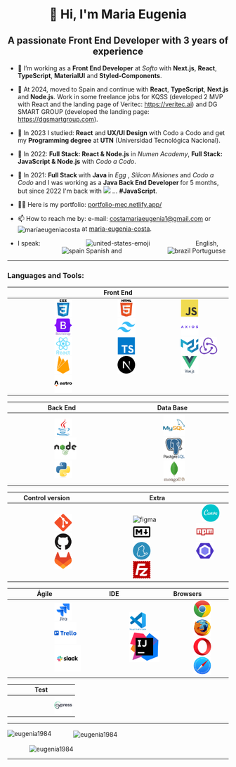 <h1 align="center">👋 Hi, I'm Maria Eugenia</h1>


<h2 align="center">A passionate Front End Developer with 3 years of experience</h2> 


- 🔭 I’m working as a **Front End Developer** at <i>Softo</i> with **Next.js**, **React**, **TypeScript**, **MaterialUI** and **Styled-Components**.

- 🌱 At 2024, moved to Spain and continue with **React**, **TypeScript**, **Next.js** and **Node.js**. Work in some freelance jobs for KQSS (developed 2 MVP with React and the landing page of Veritec: https://veritec.ai) and DG SMART GROUP (developed the landing page: https://dgsmartgroup.com).

- 🌱 In 2023 I studied: **React** and **UX/UI Design** with Codo a Codo and get my **Programming degree** at **UTN** (Universidad Tecnológica Nacional).

- 🌱 In 2022: <strong>Full Stack: React & Node.js</strong> in <i>Numen Academy</i>, <strong>Full Stack: JavaScript & Node.js</strong> with <i>Codo a Codo</i>.

- 🌱 In 2021: <strong> Full Stack </strong> with <strong> Java </strong> in <i>Egg</i> , <i>Silicon Misiones</i> and <i>Codo a Codo</i> and I was working as a <strong> Java Back End Developer </strong> for 5 months, but since 2022 I'm back with <img src="https://img.icons8.com/clouds/24/000000/like--v1.png"/> ... <strong>#JavaScript</strong>.

- 👨‍💻 Here is my portfolio:  [portfolio-mec.netlify.app/](https://portfolio-mec.netlify.app/)

- 📫 How to reach me by: e-mail: <a href="mailto:costamariaeugenia1">costamariaeugenia1@gmail.com </a> or  <img align="center" src="https://raw.githubusercontent.com/rahuldkjain/github-profile-readme-generator/master/src/images/icons/Social/linked-in-alt.svg" alt="maríaeugeniacosta" height="20" width="20" /> at <a href="https://www.linkedin.com/in/maria-eugenia-costa/" target="blank"> maria-eugenia-costa</a>.</p>

- I speak:  <img width="28" height="28" src="https://img.icons8.com/emoji/28/united-states-emoji.png" alt="united-states-emoji" width="28" height="28" style="margin-left: 100px; margin-right: 100px;" />  English, <img width="28" height="28" src="https://img.icons8.com/color/28/spain.png" alt="spain" width="28" height="28" style="margin-left: 100px;"/> Spanish and  <img width="28" height="28" src="https://img.icons8.com/color/28/brazil.png" alt="brazil" width="28" height="28" style="margin-left: 100px;"/> Portuguese

---

<h3 align="left">Languages and Tools:</h3>

| Front End | 
| --------- | 
| <img src="https://raw.githubusercontent.com/devicons/devicon/master/icons/css3/css3-original-wordmark.svg" alt="css3" width="40" height="40" style="margin-left: 100px;" /> <img src="https://raw.githubusercontent.com/devicons/devicon/master/icons/html5/html5-original-wordmark.svg" alt="html5"  width="40" height="40" style="margin-left: 100px;" /> <img src="https://raw.githubusercontent.com/devicons/devicon/master/icons/javascript/javascript-original.svg" alt="javascript" width="40" height="40" style="margin-left: 100px;" /> <img src="https://github.com/devicons/devicon/blob/master/icons/bootstrap/bootstrap-original-wordmark.svg" alt="bootstrap" width="40" height="40" style="margin-left: 100px;" /> <img src="https://github.com/devicons/devicon/blob/master/icons/tailwindcss/tailwindcss-original.svg" alt="tailwind"  width="40" height="40" style="margin-left: 100px;" /> <img src="https://github.com/devicons/devicon/blob/master/icons/axios/axios-plain-wordmark.svg" alt="axios" width="40" height="40" style="margin-left: 100px;" /> <img src="https://github.com/devicons/devicon/blob/master/icons/react/react-original-wordmark.svg" alt="react" width="40" height="40" style="margin-left: 100px;" />  <img src="https://github.com/devicons/devicon/blob/master/icons/typescript/typescript-original.svg" alt="typrscript" width="40" height="40" style="margin-left: 100px;" />  <img src="https://github.com/devicons/devicon/blob/master/icons/materialui/materialui-original.svg" alt="material ui" width="40" height="40" style="margin-left: 100px;" />  <img src="https://github.com/devicons/devicon/blob/master/icons/redux/redux-original.svg" alt="redux" width="40" height="40"/> <img src="https://github.com/devicons/devicon/blob/master/icons/firebase/firebase-plain.svg" alt="Firebase" width="40" height="40" style="margin-left: 100px;" /> <img src="https://github.com/devicons/devicon/blob/master/icons/nextjs/nextjs-original.svg" alt="Nextjs" width="40" height="40" style="margin-left: 100px;" /> <img src="https://github.com/devicons/devicon/blob/master/icons/vuejs/vuejs-original-wordmark.svg" alt="Vue.js" width="40" height="40" style="margin-left: 100px;" />  <img src="https://github.com/devicons/devicon/blob/master/icons/astro/astro-original-wordmark.svg" alt="Astro" width="40" height="40" style="margin-left: 100px;" />| 

| Back End | Data Base |
| -------- | --------- |
| <img src="https://raw.githubusercontent.com/devicons/devicon/master/icons/java/java-original.svg" alt="java" width="40" height="40" style="margin-left: 100px;" /> <img src="https://raw.githubusercontent.com/devicons/devicon/master/icons/nodejs/nodejs-original-wordmark.svg" alt="nodejs" width="50" height="50" style="margin-left: 100px;" /> <img src="https://raw.githubusercontent.com/devicons/devicon/master/icons/python/python-original.svg" alt="python" width="40" height="40" style="margin-left: 100px;" /> |  <img src="https://raw.githubusercontent.com/devicons/devicon/master/icons/mysql/mysql-original-wordmark.svg" alt="mysql" width="50" height="50" style="margin-left: 100px;"  /> <img src="https://github.com/devicons/devicon/blob/master/icons/postgresql/postgresql-original-wordmark.svg" alt="postgresql" width="50" height="50" style="margin-left: 100px;" /> <img src="https://github.com/devicons/devicon/blob/master/icons/mongodb/mongodb-original-wordmark.svg" alt="mongo db" width="50" height="50" style="margin-left: 100px;" /> |


| Control version | Extra |
| --------------- | ----- |
| <img src="https://github.com/devicons/devicon/blob/master/icons/git/git-original.svg" alt="git" width="40" height="40" style="margin-left: 100px;" /> <img src="https://github.com/devicons/devicon/blob/master/icons/github/github-original.svg" alt="github" width="40" height="40" style="margin-left: 100px;" /> <img src="https://github.com/devicons/devicon/blob/master/icons/gitlab/gitlab-original.svg" alt="gitlab" width="40" height="40" style="margin-left: 100px;" /> | <img src="https://www.vectorlogo.zone/logos/figma/figma-icon.svg" alt="figma" width="45" height="45" style="margin-left: 100px;" /> <img src="https://github.com/devicons/devicon/blob/master/icons/canva/canva-original.svg" alt="canva" width="40" height="40" style="margin-left: 100px;" /> <img src="https://github.com/devicons/devicon/blob/master/icons/markdown/markdown-original.svg" alt="mark down" width="40" height="40" style="margin-left: 100px;" /> <img src="https://github.com/devicons/devicon/blob/master/icons/npm/npm-original-wordmark.svg" alt="npm" width="40" height="40" style="margin-left: 100px;" /> <img src="https://github.com/devicons/devicon/blob/master/icons/yarn/yarn-original.svg" alt="yarn" width="40" height="40" style="margin-left: 100px;" /> <img src="https://github.com/devicons/devicon/blob/master/icons/eslint/eslint-original.svg" alt="ESLint"  width="40" height="40" style="margin-left: 100px;" /> <img src="https://github.com/devicons/devicon/blob/master/icons/filezilla/filezilla-plain.svg" alt="FileZilla" width="40" height="40" style="margin-left: 100px;" /> |

| Ágile |  IDE | Browsers |
| ----- | --- | -------- |
| <img src="https://github.com/devicons/devicon/blob/master/icons/jira/jira-original-wordmark.svg" alt="jira" width="40" height="40" style="margin-left: 100px;" /> <img src="https://github.com/devicons/devicon/blob/master/icons/trello/trello-plain-wordmark.svg" alt="trello" width="50" height="50" style="margin-left: 100px;" /> <img src="https://github.com/devicons/devicon/blob/master/icons/slack/slack-original-wordmark.svg" alt="slack" width="60" height="60" style="margin-left: 100px;" /> | <img src="https://github.com/devicons/devicon/blob/master/icons/vscode/vscode-original-wordmark.svg" alt="visual studio code" width="40" height="40" style="margin-left: 100px;" /> <img src="https://github.com/devicons/devicon/blob/master/icons/intellij/intellij-original.svg" alt="intellij" width="70" height="70" style="margin-left: 100px;" />  | <img src="https://github.com/devicons/devicon/blob/master/icons/chrome/chrome-original.svg" alt="chrome" width="40" height="40" style="margin-left: 100px;" /> <img src="https://github.com/devicons/devicon/blob/master/icons/firefox/firefox-original.svg" alt="FireFox" width="40" height="40" style="margin-left: 100px;" /> <img src="https://github.com/devicons/devicon/blob/master/icons/opera/opera-original.svg" alt="opera" width="40" height="40" style="margin-left: 100px;" /> <img src="https://github.com/devicons/devicon/blob/master/icons/safari/safari-original.svg" alt="Safari" width="40" height="40" style="margin-left: 100px;" /> |

| Test |
| ---- |
| <img src="https://github.com/devicons/devicon/blob/master/icons/cypressio/cypressio-original-wordmark.svg" alt="Cypress" width="40" height="40" style="margin-left: 100px;"/> |

---


<p><img align="left" src="https://github-readme-stats.vercel.app/api/top-langs?username=eugenia1984&show_icons=true&locale=en&layout=compact" alt="eugenia1984" /></p>

<p><img align="center" src="https://github-readme-stats.vercel.app/api?username=eugenia1984&show_icons=true&locale=en" alt="eugenia1984" style="margin-left: 50px;"/></p>


<p><img align="center" src="https://github-readme-streak-stats.herokuapp.com/?user=eugenia1984&" alt="eugenia1984" style="margin-left: 50px;"/></p>

---

